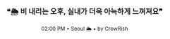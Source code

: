 <div align="center">

<br>

<h3>❝🌦️ 비 내리는 오후, 실내가 더욱 아늑하게 느껴져요❞</h3>

<sub>02:00 PM • Seoul 🌦️ • by CrowRish</sub>

<br>

</div>